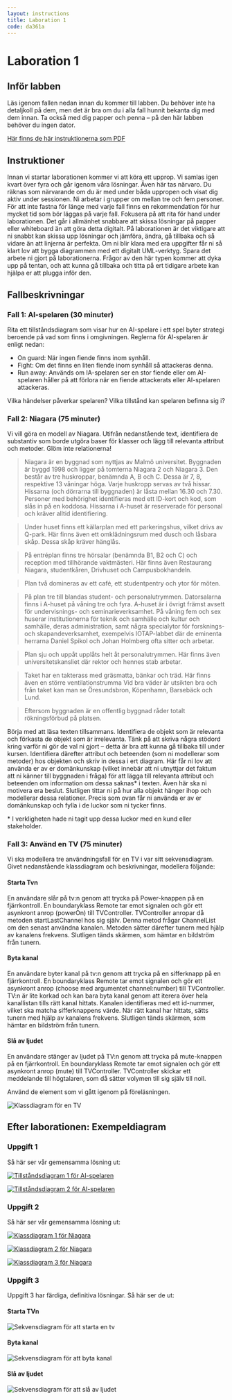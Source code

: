 ```yaml
---
layout: instructions
title: Laboration 1
code: da361a
---
```


# Laboration 1

## Inför labben

Läs igenom fallen nedan innan du kommer till labben. Du behöver inte ha detaljkoll på dem, men det är bra om du i alla fall hunnit bekanta dig med dem innan. Ta också med dig papper och penna – på den här labben behöver du ingen dator.

[Här finns de här instruktionerna som PDF](/assets/pdf/lab1.pdf)

## Instruktioner

Innan vi startar laborationen kommer vi att köra ett upprop. Vi samlas igen kvart över fyra och går igenom våra lösningar. Även här tas närvaro. Du räknas som närvarande om du är med under båda uppropen och visat dig aktiv under sessionen.
Ni arbetar i grupper om mellan tre och fem personer. För att inte fastna för länge med varje fall finns en rekommendation för hur mycket tid som bör läggas på varje fall.
Fokusera på att rita för hand under laborationen. Det går i allmänhet snabbare att skissa lösningar på papper eller whiteboard än att göra detta digitalt. På laborationen är det viktigare att ni snabbt kan skissa upp lösningar och jämföra, ändra, gå tillbaka och så vidare än att linjerna är perfekta. Om ni blir klara med era uppgifter får ni så klart lov att bygga diagrammen med ett digitalt UML-verktyg.
Spara det arbete ni gjort på laborationerna. Frågor av den här typen kommer att dyka upp på tentan, och att kunna gå tillbaka och titta på ert tidigare arbete kan hjälpa er att plugga inför den.

## Fallbeskrivningar

### Fall 1: AI-spelaren (30 minuter)

Rita ett tillståndsdiagram som visar hur en AI-spelare i ett spel byter strategi beroende på vad som finns i omgivningen. Reglerna för AI-spelaren är enligt nedan:

* On guard: När ingen fiende finns inom synhåll.
* Fight: Om det finns en liten fiende inom synhåll så attackeras denna.
* Run away: Används om IA-spelaren ser en stor fiende eller om AI-spelaren håller på att förlora när en fiende attackerats eller AI-spelaren attackeras.

Vilka händelser påverkar spelaren? Vilka tillstånd kan spelaren befinna sig i?

### Fall 2: Niagara (75 minuter)

Vi vill göra en modell av Niagara. Utifrån nedanstående text, identifiera de substantiv som borde utgöra baser för klasser och lägg till relevanta attribut och metoder. Glöm inte relationerna!

> Niagara är en byggnad som nyttjas av Malmö universitet. Byggnaden är byggd 1998 och ligger på tomterna Niagara 2 och Niagara 3. Den består av tre huskroppar, benämnda A, B och C. Dessa är 7, 8, respektive 13 våningar höga. Varje huskropp servas av två hissar. Hissarna (och dörrarna till byggnaden) är låsta mellan 16.30 och 7.30. Personer med behörighet identifieras med ett ID-kort och kod, som slås in på en koddosa. Hissarna i A-huset är reserverade för personal och kräver alltid identifiering.

> Under huset finns ett källarplan med ett parkeringshus, vilket drivs av Q-park. Här finns även ett omklädningsrum med dusch och låsbara skåp. Dessa skåp kräver hänglås.

> På entréplan finns tre hörsalar (benämnda B1, B2 och C) och reception med tillhörande vaktmästeri. Här finns även Restaurang Niagara, studentkåren, Drivhuset och Campusbokhandeln.


> Plan två domineras av ett café, ett studentpentry och ytor för möten.

> På plan tre till blandas student- och personalutrymmen. Datorsalarna finns i A-huset på våning tre och fyra. A-huset är i övrigt främst avsett för undervisnings- och seminarieverksamhet. På våning fem och sex huserar institutionerna för teknik och samhälle och kultur och samhälle, deras administration, samt några specialytor för forsknings- och skapandeverksamhet, exempelvis IOTAP-labbet där de eminenta herrarna Daniel Spikol och Johan Holmberg ofta sitter och arbetar.

> Plan sju och uppåt upplåts helt åt personalutrymmen. Här finns även universitetskansliet där rektor och hennes stab arbetar.

> Taket har en takterass med gräsmatta, bänkar och träd. Här finns även en större ventilationstrumma Vid bra väder är utsikten bra och från taket kan man se Öresundsbron, Köpenhamn, Barsebäck och Lund.

> Eftersom byggnaden är en offentlig byggnad råder totalt rökningsförbud på platsen.

Börja med att läsa texten tillsammans. Identifiera de objekt som är relevanta och förkasta de objekt som är irrelevanta. Tänk på att skriva några stödord kring varför ni gör de val ni gjort – detta är bra att kunna gå tillbaka till under kursen. Identifiera därefter attribut och beteenden (som ni modellerar som metoder) hos objekten och skriv in dessa i ert diagram. Här får ni lov att använda er av er domänkunskap (vilket innebär att ni utnyttjar det faktum att ni känner till byggnaden i fråga) för att lägga till relevanta attribut och beteenden om information om dessa saknas\* i texten. Även här ska ni motivera era beslut. Slutligen tittar ni på hur alla objekt hänger ihop och modellerar dessa relationer. Precis som ovan får ni använda er av er domänkunskap och fylla i de luckor som ni tycker finns.

\* I verkligheten hade ni tagit upp dessa luckor med en kund eller stakeholder.

### Fall 3: Använd en TV (75 minuter)

Vi ska modellera tre användningsfall för en TV i var sitt sekvensdiagram. Givet nedanstående klassdiagram och beskrivningar, modellera följande:

#### Starta Tvn

En användare slår på tv:n genom att trycka på Power-knappen på en fjärrkontroll. En boundaryklass Remote tar emot signalen och gör ett asynkront anrop (powerOn) till TVController. TVController anropar då metoden startLastChannel hos sig själv. Denna metod frågar ChannelList om den senast användna kanalen. Metoden sätter därefter tunern med hjälp av kanalens frekvens. Slutligen tänds skärmen, som hämtar en bildström från tunern.

#### Byta kanal

En användare byter kanal på tv:n genom att trycka på en sifferknapp på en fjärrkontroll. En boundaryklass Remote tar emot signalen och gör ett asynkront anrop (choose med argumentet channel:number) till TVController. TV:n är lite korkad och kan bara byta kanal genom att iterera över hela kanallistan tills rätt kanal hittats. Kanalen identifieras med ett id-nummer, vilket ska matcha sifferknappens värde. När rätt kanal har hittats, sätts tunern med hjälp av kanalens frekvens. Slutligen tänds skärmen, som hämtar en bildström från tunern.

#### Slå av ljudet

En användare stänger av ljudet på TV:n genom att trycka på mute-knappen på en fjärrkontroll. En boundaryklass Remote tar emot signalen och gör ett asynkront anrop (mute) till TVController. TVController skickar ett meddelande till högtalaren, som då sätter volymen till sig själv till noll.

Använd de element som vi gått igenom på föreläsningen.

![Klassdiagram för en TV](/assets/img/TV.png)

## Efter laborationen: Exempeldiagram

### Uppgift 1

Så här ser vår gemensamma lösning ut:

[![Tillståndsdiagram 1 för AI-spelaren](/assets/img/ai_player_1.min.jpg)](/assets/img/ai_player_1.jpg)

[![Tillståndsdiagram 2 för AI-spelaren](/assets/img/ai_player_2.min.jpg)](/assets/img/ai_player_2.jpg)

### Uppgift 2

Så här ser vår gemensamma lösning ut:

[![Klassdiagram 1 för Niagara](/assets/img/niagara_1.min.jpg)](/assets/img/niagara_1.jpg)

[![Klassdiagram 2 för Niagara](/assets/img/niagara_2.min.jpg)](/assets/img/niagara_2.jpg)

[![Klassdiagram 3 för Niagara](/assets/img/niagara_3.min.jpg)](/assets/img/niagara_3.jpg)

### Uppgift 3

Uppgift 3 har färdiga, definitiva lösningar. Så här ser de ut:

#### Starta TVn

![Sekvensdiagram för att starta en tv](/assets/img/power_on.png)

#### Byta kanal

![Sekvensdiagram för att byta kanal](/assets/img/choose_channel.png)

#### Slå av ljudet

![Sekvensdiagram för att slå av ljudet](/assets/img/mute.png)

